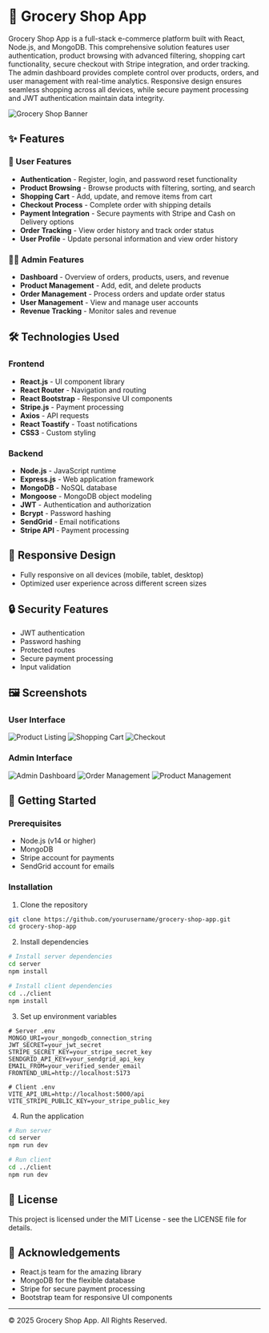 # 🛒 Grocery Shop App

Grocery Shop App is a full-stack e-commerce platform built with React, Node.js, and MongoDB. This comprehensive solution features user authentication, product browsing with advanced filtering, shopping cart functionality, secure checkout with Stripe integration, and order tracking. The admin dashboard provides complete control over products, orders, and user management with real-time analytics. Responsive design ensures seamless shopping across all devices, while secure payment processing and JWT authentication maintain data integrity.


![Grocery Shop Banner](https://www.canva.com/design/DAGn-RzHlKc/UzSoXuFPmTrgoNa42XB5Eg/edit?utm_content=DAGn-RzHlKc&utm_campaign=designshare&utm_medium=link2&utm_source=sharebutton)

## ✨ Features

### 👤 User Features
- **Authentication** - Register, login, and password reset functionality
- **Product Browsing** - Browse products with filtering, sorting, and search
- **Shopping Cart** - Add, update, and remove items from cart
- **Checkout Process** - Complete order with shipping details
- **Payment Integration** - Secure payments with Stripe and Cash on Delivery options
- **Order Tracking** - View order history and track order status
- **User Profile** - Update personal information and view order history

### 👨‍💼 Admin Features
- **Dashboard** - Overview of orders, products, users, and revenue
- **Product Management** - Add, edit, and delete products
- **Order Management** - Process orders and update order status
- **User Management** - View and manage user accounts
- **Revenue Tracking** - Monitor sales and revenue

## 🛠️ Technologies Used

### Frontend
- **React.js** - UI component library
- **React Router** - Navigation and routing
- **React Bootstrap** - Responsive UI components
- **Stripe.js** - Payment processing
- **Axios** - API requests
- **React Toastify** - Toast notifications
- **CSS3** - Custom styling

### Backend
- **Node.js** - JavaScript runtime
- **Express.js** - Web application framework
- **MongoDB** - NoSQL database
- **Mongoose** - MongoDB object modeling
- **JWT** - Authentication and authorization
- **Bcrypt** - Password hashing
- **SendGrid** - Email notifications
- **Stripe API** - Payment processing

## 📱 Responsive Design
- Fully responsive on all devices (mobile, tablet, desktop)
- Optimized user experience across different screen sizes

## 🔒 Security Features
- JWT authentication
- Password hashing
- Protected routes
- Secure payment processing
- Input validation

## 🖼️ Screenshots

### User Interface
![Product Listing](https://via.placeholder.com/400x200?text=Product+Listing)
![Shopping Cart](https://via.placeholder.com/400x200?text=Shopping+Cart)
![Checkout](https://via.placeholder.com/400x200?text=Checkout)

### Admin Interface
![Admin Dashboard](https://via.placeholder.com/400x200?text=Admin+Dashboard)
![Order Management](https://via.placeholder.com/400x200?text=Order+Management)
![Product Management](https://via.placeholder.com/400x200?text=Product+Management)

## 🚀 Getting Started

### Prerequisites
- Node.js (v14 or higher)
- MongoDB
- Stripe account for payments
- SendGrid account for emails

### Installation

1. Clone the repository
```bash
git clone https://github.com/yourusername/grocery-shop-app.git
cd grocery-shop-app
```

2. Install dependencies
```bash
# Install server dependencies
cd server
npm install

# Install client dependencies
cd ../client
npm install
```

3. Set up environment variables
```
# Server .env
MONGO_URI=your_mongodb_connection_string
JWT_SECRET=your_jwt_secret
STRIPE_SECRET_KEY=your_stripe_secret_key
SENDGRID_API_KEY=your_sendgrid_api_key
EMAIL_FROM=your_verified_sender_email
FRONTEND_URL=http://localhost:5173

# Client .env
VITE_API_URL=http://localhost:5000/api
VITE_STRIPE_PUBLIC_KEY=your_stripe_public_key
```

4. Run the application
```bash
# Run server
cd server
npm run dev

# Run client
cd ../client
npm run dev
```

## 📝 License
This project is licensed under the MIT License - see the LICENSE file for details.

## 🙏 Acknowledgements
- React.js team for the amazing library
- MongoDB for the flexible database
- Stripe for secure payment processing
- Bootstrap team for responsive UI components

---

© 2025 Grocery Shop App. All Rights Reserved.

